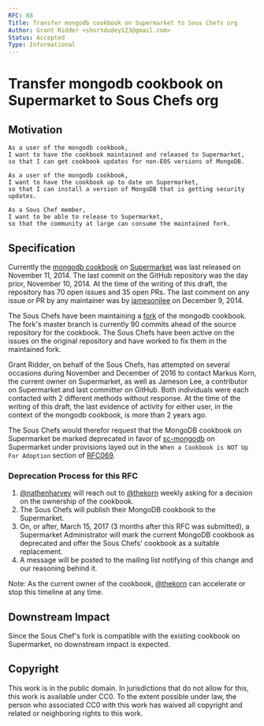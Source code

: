 ```yaml
---
RFC: 88
Title: Transfer mongodb cookbook on Supermarket to Sous Chefs org
Author: Grant Ridder <shortdudey123@gmail.com>
Status: Accepted
Type: Informational
---
```


# Transfer mongodb cookbook on Supermarket to Sous Chefs org

## Motivation

    As a user of the mongodb cookbook,
    I want to have the cookbook maintained and released to Supermarket,
    so that I can get cookbook updates for non-EOS versions of MongoDB.

    As a user of the mongodb cookbook,
    I want to have the cookbook up to date on Supermarket,
    so that I can install a version of MongoDB that is getting security updates.

    As a Sous Chef member,
    I want to be able to release to Supermarket,
    so that the community at large can consume the maintained fork.

## Specification

Currently the [mongodb cookbook](https://github.com/edelight/chef-mongodb)
on [Supermarket](https://supermarket.chef.io/cookbooks/mongodb) was last released
on November 11, 2014.  The last commit on the GitHub repository was the day prior,
November 10, 2014.  At the time of the writing of this draft, the repository has
70 open issues and 35 open PRs.  The last comment on any issue or PR by any
maintainer was by [jamesonjlee](https://github.com/edelight/chef-mongodb/pull/356)
on December 9, 2014.

The Sous Chefs have been maintaining a [fork](https://github.com/sous-chefs/mongodb)
of the mongodb cookbook.  The fork's master branch is currently 90 commits ahead
of the source repository for the cookbook. The Sous Chefs have been active on the issues
on the original repository and have worked to fix them in the maintained fork.

Grant Ridder, on behalf of the Sous Chefs, has attempted on several occasions during
November and December of 2016 to contact Markus Korn, the current owner on Supermarket,
as well as Jameson Lee, a contributor on Supermarket and last committer on GitHub.
Both individuals were each contacted with 2 different methods without response.  At the
time of the writing of this draft, the last evidence of activity for either user, in the
context of the mongodb cookbook, is more than 2 years ago.

The Sous Chefs would therefor request that the MongoDB cookbook on Supermarket be
marked deprecated in favor of [sc-mongodb](https://github.com/sous-chefs/mongodb)
on Supermarket under provisions layed out in the `When a Cookbook is NOT Up For Adoption`
section of [RFC069](https://github.com/chef/chef-rfc/blob/master/rfc069-cookbook-adoption.md).

### Deprecation Process for this RFC

1. [@nathenharvey](https://github.com/nathenharvey) will reach out to
   [@thekorn](https://github.com/thekorn) weekly asking for a decision on
   the ownership of the cookbook.
1. The Sous Chefs will publish their MongoDB cookbook to the Supermarket.
1. On, or after, March 15, 2017 (3 months after this RFC was submitted),
   a Supermarket Administrator will mark the current MongoDB cookbook
   as deprecated and offer the Sous Chefs' cookbook as a suitable replacement.
1. A message will be posted to the mailing list notifying of this change and our reasoning behind it.

Note: As the current owner of the cookbook, [@thekorn](https://github.com/thekorn) can
accelerate or stop this timeline at any time.

## Downstream Impact

Since the Sous Chef's fork is compatible with the existing cookbook on Supermarket,
no downstream impact is expected.

## Copyright

This work is in the public domain. In jurisdictions that do not allow for this,
this work is available under CC0. To the extent possible under law, the person
who associated CC0 with this work has waived all copyright and related or
neighboring rights to this work.
